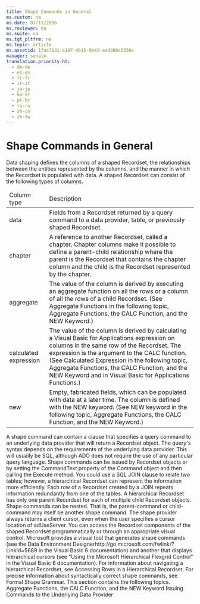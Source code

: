 ```yaml
---
title: Shape Commands in General
ms.custom: na
ms.date: 07/11/2016
ms.reviewer: na
ms.suite: na
ms.tgt_pltfrm: na
ms.topic: article
ms.assetid: 1fac7831-a187-4b15-9b43-aad380c5556c
manager: sonalm
translation.priority.ht: 
  - de-de
  - es-es
  - fr-fr
  - it-it
  - ja-jp
  - ko-kr
  - pt-br
  - ru-ru
  - zh-cn
  - zh-tw
---
```

# Shape Commands in General
<?xml version="1.0" encoding="utf-8"?>
<developerReferenceWithoutSyntaxDocument xmlns="http://ddue.schemas.microsoft.com/authoring/2003/5" xmlns:xlink="http://www.w3.org/1999/xlink" xmlns:xsi="http://www.w3.org/2001/XMLSchema-instance" xsi:schemaLocation="http://ddue.schemas.microsoft.com/authoring/2003/5 http://dduestorage.blob.core.windows.net/ddueschema/developer.xsd">
  <introduction>
    <para>Data shaping defines the columns of a shaped <legacyBold>Recordset</legacyBold>, the relationships between the entities represented by the columns, and the manner in which the <legacyBold>Recordset</legacyBold> is populated with data.</para>
    <para>A shaped <legacyBold>Recordset</legacyBold> can consist of the following types of columns.</para>
    <table xmlns:caps="http://schemas.microsoft.com/build/caps/2013/11">
      <thead>
        <tr>
          <TD>
            <para>Column type</para>
          </TD>
          <TD>
            <para>Description</para>
          </TD>
        </tr>
      </thead>
      <tbody>
        <tr>
          <TD>
            <para>data</para>
          </TD>
          <TD>
            <para>Fields from a <legacyBold>Recordset</legacyBold> returned by a query command to a data provider, table, or previously shaped <legacyBold>Recordset</legacyBold>.</para>
          </TD>
        </tr>
        <tr>
          <TD>
            <para>chapter</para>
          </TD>
          <TD>
            <para>A reference to another <legacyBold>Recordset</legacyBold>, called a <legacyItalic>chapter</legacyItalic>. Chapter columns make it possible to define a <legacyItalic>parent-child</legacyItalic> relationship where the <legacyItalic>parent</legacyItalic> is the <legacyBold>Recordset</legacyBold> that contains the chapter column and the <legacyItalic>child</legacyItalic> is the <legacyBold>Recordset</legacyBold> represented by the chapter.</para>
          </TD>
        </tr>
        <tr>
          <TD>
            <para>aggregate</para>
          </TD>
          <TD>
            <para>The value of the column is derived by executing an <legacyItalic>aggregate function</legacyItalic> on all the rows or a column of all the rows of a child <legacyBold>Recordset</legacyBold>. (See Aggregate Functions in the following topic, <legacyLink xlink:href="0590b466-2a36-49a2-868e-028ef5e49394">Aggregate Functions, the CALC Function, and the NEW Keyword</legacyLink>.)</para>
          </TD>
        </tr>
        <tr>
          <TD>
            <para>calculated expression</para>
          </TD>
          <TD>
            <para>The value of the column is derived by calculating a Visual Basic for Applications expression on columns in the same row of the <legacyBold>Recordset</legacyBold>. The expression is the argument to the CALC function. (See Calculated Expression in the following topic, <legacyLink xlink:href="0590b466-2a36-49a2-868e-028ef5e49394">Aggregate Functions, the CALC Function, and the NEW Keyword</legacyLink> and in <legacyLink xlink:href="ccbdea9d-f9cf-4b0c-ade2-2d65311e12dc">Visual Basic for Applications Functions</legacyLink>.)</para>
          </TD>
        </tr>
        <tr>
          <TD>
            <para>new</para>
          </TD>
          <TD>
            <para>Empty, fabricated fields, which can be populated with data at a later time. The column is defined with the NEW keyword. (See NEW keyword in the following topic, <legacyLink xlink:href="0590b466-2a36-49a2-868e-028ef5e49394">Aggregate Functions, the CALC Function, and the NEW Keyword</legacyLink>.)</para>
          </TD>
        </tr>
      </tbody>
    </table>
    <para>A shape command can contain a clause that specifies a query command to an underlying data provider that will return a <legacyBold>Recordset</legacyBold> object. The query's syntax depends on the requirements of the underlying data provider. This will usually be SQL, although ADO does not require the use of any particular query language.</para>
    <para>Shape commands can be issued by <legacyBold>Recordset</legacyBold> objects or by setting the <legacyLink xlink:href="4dd7e82a-8da5-4a4e-b439-11a29286fa0e">CommandText</legacyLink> property of the <legacyLink xlink:href="a02c22fb-542d-465e-a629-30fd59dcbebf">Command</legacyLink> object and then calling the <legacyLink xlink:href="f84a5ff3-0528-4ad7-9bea-9a15103378dd">Execute</legacyLink> method.</para>
    <para>You could use a SQL JOIN clause to relate two tables; however, a hierarchical <legacyBold>Recordset</legacyBold> can represent the information more efficiently. Each row of a <legacyBold>Recordset</legacyBold> created by a JOIN repeats information redundantly from one of the tables. A hierarchical <legacyBold>Recordset</legacyBold> has only one parent <legacyBold>Recordset</legacyBold> for each of multiple child <legacyBold>Recordset</legacyBold> objects.</para>
    <para>Shape commands can be nested. That is, the <legacyItalic>parent-command</legacyItalic> or<legacyItalic> child-command </legacyItalic>may itself be another shape command.</para>
    <para>The shape provider always returns a client cursor, even when the user specifies a cursor location of <legacyBold>adUseServer</legacyBold>.</para>
    <para>You can access the <legacyBold>Recordset</legacyBold> components of the shaped <legacyBold>Recordset</legacyBold> programmatically or through an appropriate visual control.</para>
    <para>Microsoft provides a visual tool that generates shape commands (see the <externalLink><linkText>Data Environment Designer</linkText><linkUri>http://go.microsoft.com/fwlink/?LinkId=5689</linkUri></externalLink> in the Visual Basic 6 documentation) and another that displays hierarchical cursors (see "Using the Microsoft Hierarchical Flexgrid Control" in the Visual Basic 6 documentation).</para>
    <para>For information about navigating a hierarchical <legacyBold>Recordset</legacyBold>, see <legacyLink xlink:href="25f1d2a1-6d5e-4457-aa07-5db5c75dee18">Accessing Rows in a Hierarchical Recordset</legacyLink>.</para>
    <para>For precise information about syntactically correct shape commands, see <legacyLink xlink:href="ea691475-0f03-4abe-a785-b77e77712d1d">Formal Shape Grammar</legacyLink>.</para>
    <para>This section contains the following topics.</para>
    <list class="bullet">
      <listItem>
        <para>
          <legacyLink xlink:href="0590b466-2a36-49a2-868e-028ef5e49394">Aggregate Functions, the CALC Function, and the NEW Keyword</legacyLink>
        </para>
      </listItem>
      <listItem>
        <para>
          <legacyLink xlink:href="d6001863-7733-4c32-817f-081e48587fa1">Issuing Commands to the Underlying Data Provider</legacyLink>
        </para>
      </listItem>
    </list>
  </introduction>
  <relatedTopics />
</developerReferenceWithoutSyntaxDocument>